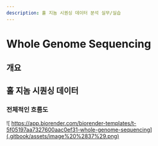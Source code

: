 ```yaml
---
description: 홀 지놈 시퀀싱 데이터 분석 실무/실습
---
```


# Whole Genome Sequencing

## 개요 











## 홀 지놈 시퀀싱 데이터

### 전체적인 흐름도

![ https://app.biorender.com/biorender-templates/t-5f05197aa7327600aac0ef31-whole-genome-sequencing](.gitbook/assets/image%20%2837%29.png)

### 

